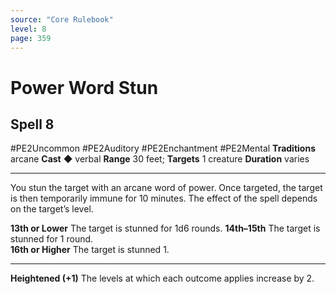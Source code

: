 ```yaml
---
source: "Core Rulebook"
level: 8
page: 359
---
```


# Power Word Stun
## Spell 8
#PE2Uncommon #PE2Auditory #PE2Enchantment #PE2Mental 
**Traditions** arcane
**Cast** ◆ verbal
**Range** 30 feet; **Targets** 1 creature
**Duration** varies

-----
You stun the target with an arcane word of power. Once targeted, the target is then temporarily immune for 10 minutes. The effect of the spell depends on the target’s level. 

**13th or Lower** The target is stunned for 1d6 rounds. 
**14th–15th** The target is stunned for 1 round.  
**16th or Higher** The target is stunned 1.  

---
**Heightened (+1)** The levels at which each outcome applies increase by 2.